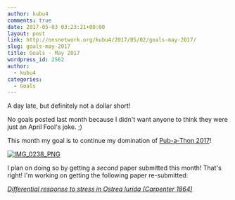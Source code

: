 ```yaml
---
author: kubu4
comments: true
date: 2017-05-03 03:23:21+00:00
layout: post
link: http://onsnetwork.org/kubu4/2017/05/02/goals-may-2017/
slug: goals-may-2017
title: Goals - May 2017
wordpress_id: 2562
author:
  - kubu4
categories:
  - Goals
---
```


A day late, but definitely not a dollar short!

No goals posted last month because I didn't want anyone to think they were just an April Fool's joke. ;)

This month my goal is to continue my domination of [Pub-a-Thon 2017](https://github.com/sr320/LabDocs/wiki/Pub-a-thon-2017)!

[![IMG_0238_PNG](http://onsnetwork.org/kubu4/files/IMG_0238_PNG-1024x629.png)](http://onsnetwork.org/kubu4/files/IMG_0238_PNG.png)



I plan on doing so by getting a _second_ paper submitted this month! That's right! I'm working on getting the following paper re-submitted:

_[Differential response to stress in Ostrea lurida (Carpenter 1864)](https://github.com/RobertsLab/paper-Olurida-gene)_



